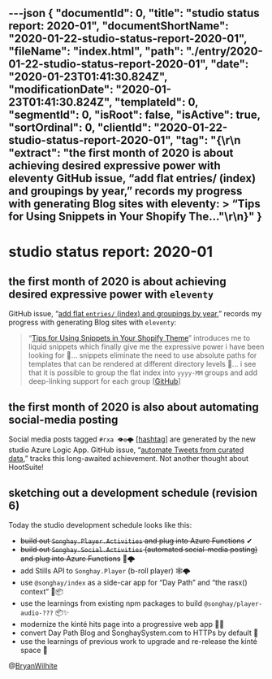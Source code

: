 ---json
{
  "documentId": 0,
  "title": "studio status report: 2020-01",
  "documentShortName": "2020-01-22-studio-status-report-2020-01",
  "fileName": "index.html",
  "path": "./entry/2020-01-22-studio-status-report-2020-01",
  "date": "2020-01-23T01:41:30.824Z",
  "modificationDate": "2020-01-23T01:41:30.824Z",
  "templateId": 0,
  "segmentId": 0,
  "isRoot": false,
  "isActive": true,
  "sortOrdinal": 0,
  "clientId": "2020-01-22-studio-status-report-2020-01",
  "tag": "{\r\n  \"extract\": \"the first month of 2020 is about achieving desired expressive power with eleventy GitHub issue, “add flat entries/ (index) and groupings by year,” records my progress with generating Blog sites with eleventy: > “Tips for Using Snippets in Your Shopify The…\"\r\n}"
}
---

# studio status report: 2020-01

## the first month of 2020 is about achieving desired expressive power with `eleventy`

GitHub issue, “[add flat `entries/` (index) and groupings by year](https://github.com/BryanWilhite/Blog/issues/24),” records my progress with generating Blog sites with `eleventy`:

> “[Tips for Using Snippets in Your Shopify Theme](https://www.shopify.com/partners/blog/88186566-tips-for-using-snippets-in-your-shopify-theme)” introduces me to liquid snippets which finally give me the expressive power i have been looking for 💪… snippets eliminate the need to use absolute paths for templates that can be rendered at different directory levels 👏… i see that it is possible to group the flat index into `yyyy-MM` groups and add deep-linking support for each group [[GitHub](https://github.com/BryanWilhite/Blog/issues/24#issuecomment-574925619)]

## the first month of 2020 is also about automating social-media posting

Social media posts tagged `#rxa 👁⚙🌩` [[hashtag](https://twitter.com/hashtag/rxa)] are generated by the new studio Azure Logic App. GitHub issue, “[automate Tweets from curated data](https://github.com/BryanWilhite/Songhay.Social/issues/7),” tracks this long-awaited achievement. Not another thought about HootSuite!

## sketching out a development schedule (revision 6)

Today the studio development schedule looks like this:

* ~~build out `Songhay.Player.Activities` and plug into Azure Functions~~ ✔
* ~~build out `Songhay.Social.Activities` (automated social-media posting) and plug into Azure Functions~~ 🤖🌩
* add Stills API to `Songhay.Player` (b-roll player) 🕸🌩
* use `@songhay/index` as a side-car app for “Day Path” and “the rasx() context” 🚛📦
* use the learnings from existing npm packages to build `@songhay/player-audio-???` 📦✨
* modernize the kinté hits page into a progressive web app 💄✨
* convert Day Path Blog and SonghaySystem.com to HTTPs by default 🔐
* use the learnings of previous work to upgrade and re-release the kinté space 🚀

@[BryanWilhite](https://twitter.com/BryanWilhite)
